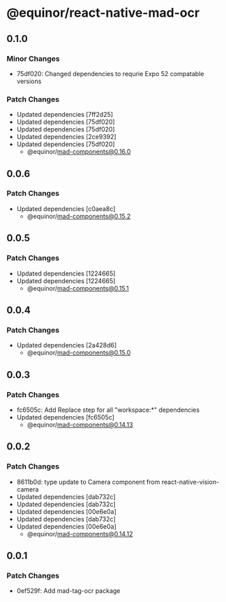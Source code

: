 # @equinor/react-native-mad-ocr

## 0.1.0

### Minor Changes

-   75df020: Changed dependencies to requrie Expo 52 compatable versions

### Patch Changes

-   Updated dependencies [7ff2d25]
-   Updated dependencies [75df020]
-   Updated dependencies [75df020]
-   Updated dependencies [2ce9392]
-   Updated dependencies [75df020]
    -   @equinor/mad-components@0.16.0

## 0.0.6

### Patch Changes

-   Updated dependencies [c0aea8c]
    -   @equinor/mad-components@0.15.2

## 0.0.5

### Patch Changes

-   Updated dependencies [1224665]
-   Updated dependencies [1224665]
    -   @equinor/mad-components@0.15.1

## 0.0.4

### Patch Changes

-   Updated dependencies [2a428d6]
    -   @equinor/mad-components@0.15.0

## 0.0.3

### Patch Changes

-   fc6505c: Add Replace step for all "workspace:\*" dependencies
-   Updated dependencies [fc6505c]
    -   @equinor/mad-components@0.14.13

## 0.0.2

### Patch Changes

-   8611b0d: type update to Camera component from react-native-vision-camera
-   Updated dependencies [dab732c]
-   Updated dependencies [dab732c]
-   Updated dependencies [00e6e0a]
-   Updated dependencies [dab732c]
-   Updated dependencies [00e6e0a]
    -   @equinor/mad-components@0.14.12

## 0.0.1

### Patch Changes

-   0ef529f: Add mad-tag-ocr package
